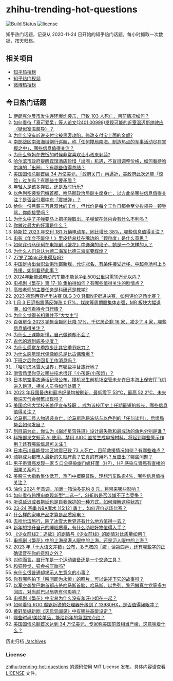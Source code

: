 # zhihu-trending-hot-questions

[![Build Status](https://github.com/justjavac/zhihu-trending-hot-questions/workflows/ci/badge.svg?branch=master)](https://github.com/justjavac/zhihu-trending-hot-questions/actions)
[![license](https://img.shields.io/github/license/justjavac/zhihu-trending-hot-questions)](https://github.com/justjavac/zhihu-trending-hot-questions/blob/master/LICENSE)

知乎热门话题，记录从 2020-11-24
日开始的知乎热门话题。每小时抓取一次数据，按天[归档](./archives)。

## 相关项目

- [知乎热搜榜](https://github.com/justjavac/zhihu-trending-top-search)
- [知乎热门视频](https://github.com/justjavac/zhihu-trending-hot-video)
- [微博热搜榜](https://github.com/justjavac/weibo-trending-hot-search)

## 今日热门话题

<!-- BEGIN -->
<!-- 最后更新时间 Thu Jan 04 2024 04:15:06 GMT+0800 (China Standard Time) -->

1. [伊朗克尔曼市发生连环爆炸袭击，已致 103 人死亡，目前情况如何？](https://www.zhihu.com/question/637875013)
1. [如何看待「真可爱呆」等人论文(2401.00999)发现可能的近室温迈斯纳效应（疑似室温超导）？](https://www.zhihu.com/question/637763289)
1. [为什么没有听说支付宝被黑客攻陷，修改支付宝上面的余额?](https://www.zhihu.com/question/635870995)
1. [南部战区南海海域例行巡航，称「任何搅局南海、制造热点的军事活动尽在掌握之中」，哪些信息值得关注？](https://www.zhihu.com/question/637885381)
1. [为什么爸妈在做饭的时候非常喜欢让小孩来剥蒜?](https://www.zhihu.com/question/635136667)
1. [哈尔滨市政府提醒宾馆酒店珍惜「出圈」机遇，不盲目调整价格，如何看待哈尔滨的「出圈」？有哪些值得总结？](https://www.zhihu.com/question/637803455)
1. [美国国债总额首破 34 万亿美元，「政府关门」再逼近，美政府此次还能「惊险」过关吗？有哪些主要矛盾？](https://www.zhihu.com/question/637791149)
1. [年轻人是该多存钱，还是及时行乐?](https://www.zhihu.com/question/636622105)
1. [以色列空袭黎巴嫩首都，哈马斯政治局副主席身亡，以方此举哪些信息值得关注？是否会引爆中东「震撼弹」？](https://www.zhihu.com/question/637774918)
1. [给你一份月薪三万且双休的工作，但代价是每个工作日都会至少挨领导一顿辱骂，你能接受吗？](https://www.zhihu.com/question/637461473)
1. [为什么中了子弹要马上把子弹取出，子弹留在体内会有什么不利吗？](https://www.zhihu.com/question/26692055)
1. [你做过最大的好事是什么？](https://www.zhihu.com/question/330920421)
1. [特斯拉 2023 年交付 181 万辆电动车，同比增长 38%，哪些信息值得关注？](https://www.zhihu.com/question/637802452)
1. [电影《年会不能停！》里皮特总挂在嘴边的「颗粒度」是什么意思？](https://www.zhihu.com/question/637531337)
1. [如何评价马伊琍在电视剧《繁花》中饰演的玲子，她是一个怎样的人？](https://www.zhihu.com/question/636910450)
1. [为什么人们总认为德二海军比德三海军要辉煌？](https://www.zhihu.com/question/542345773)
1. [27岁了学plc还来得及吗?](https://www.zhihu.com/question/604859429)
1. [中国足协出台职业俱乐部新规，允许冠名、有条件接受迁移、中超单场可上 5 外援，如何看待此事？](https://www.zhihu.com/question/637770001)
1. [2024年新能源电动汽车能不能竞争到500公里只需10万元以内？](https://www.zhihu.com/question/619328028)
1. [电视剧《繁花》第 17-18 集拍得如何？有哪些值得关注的剧情点？](https://www.zhihu.com/question/637753323)
1. [高校老师的主要任务是科研还是教学?](https://www.zhihu.com/question/634236167)
1. [2023 德玛西亚杯半决赛 BLG 3:0 轻取NIP挺进决赛，如何评价这场比赛？](https://www.zhihu.com/question/637829735)
1. [1 月 3 日沪指震荡反弹涨 0.17%，煤炭等周期股集体走强，MR 板块大幅退潮，如何看待今日行情？](https://www.zhihu.com/question/637808889)
1. [为什么觉得长相思并不“大女主”?](https://www.zhihu.com/question/635631853)
1. [百强房企 2023 销售金额同比降 17%，千亿房企剩 16 家，减少了 4 家，哪些信息值得关注？](https://www.zhihu.com/question/637636165)
1. [为什么上课能听懂，自己做题却不会？](https://www.zhihu.com/question/637197561)
1. [古代的酒到底多少度？](https://www.zhihu.com/question/556807506)
1. [为什么感觉冬季跑步比其它季节吃力？](https://www.zhihu.com/question/634817240)
1. [为什么感觉现代偶像剧总是比古偶难爆？](https://www.zhihu.com/question/636451227)
1. [下班之后你会回复工作消息吗？](https://www.zhihu.com/question/631587271)
1. [「哈尔滨冰雪大世界」有哪些平替旅行地？](https://www.zhihu.com/question/635950160)
1. [滑雪场里你见过哪些技术很好「小孩哥/小孩姐」？](https://www.zhihu.com/question/633706336)
1. [日本航空事故通话记录公布，撞机发生前机场空管未允许日本海上保安厅飞机进入跑道，相关人员将如何处置？](https://www.zhihu.com/question/637829376)
1. [2023 年我国最热和最冷纪录均被刷新，最低零下 53℃，最高 52.2℃，未来极端天气会频繁出现吗？](https://www.zhihu.com/question/637780987)
1. [美国哈佛大学校长盖伊宣布辞职 ，成为该校历史上任期最短的校长，哪些信息值得关注？](https://www.zhihu.com/question/637757314)
1. [哈马斯二号人物遇袭身亡，哈马斯称将冻结与以色列的「任何谈判」，后续局势会如何发展？](https://www.zhihu.com/question/637750227)
1. [到目前为止，你认为《崩坏星穹铁道》设计最失败和最成功的角色分别是谁？](https://www.zhihu.com/question/635792440)
1. [科技部发文规范 AI 使用，禁用 AIGC 直接生成申报材料，将起到哪些警示作用？还有哪些信息可关注？](https://www.zhihu.com/question/637818872)
1. [日本石川县能登地区地震已致 73 人死亡，目前救援情况如何？有哪些难点？](https://www.zhihu.com/question/637836901)
1. [颂钵成为都市人最新的失眠疗愈？它真的有用吗？反应出了哪些问题？](https://www.zhihu.com/question/637822712)
1. [男子患胃癌发现一家 5 口全感染幽门螺杆菌（HP），HP 感染与胃癌有直接的因果关系吗？](https://www.zhihu.com/question/637625911)
1. [美股三大指数集体低开，热门中概股普跌，理想汽车跌逾4%，哪些信息值得关注？](https://www.zhihu.com/question/637755181)
1. [油价 2024 年首调，加满一箱油多花约 8 元，将带来哪些影响？](https://www.zhihu.com/question/637821580)
1. [如何看待跨境电商现新型“二选一”，SHEIN是否涉嫌不正当竞争？](https://www.zhihu.com/question/637816401)
1. [听说延迟或者拖延也是自我保护的一种方式，如何理解这种状态?](https://www.zhihu.com/question/634761214)
1. [23-24 赛季 NBA魔术 115:121 勇士，如何评价这场比赛？](https://www.zhihu.com/question/637769570)
1. [什么样的家电产品才算是品质家电？](https://www.zhihu.com/question/634344790)
1. [去哈尔滨旅行，除了冰雪大世界还有什么地方值得一去？](https://www.zhihu.com/question/635950106)
1. [新年想提升自己的睡眠质量，有什么助眠好物值得入手？](https://www.zhihu.com/question/633972393)
1. [《少女前线2：追放》的剧情与《少女前线》的剧情对比质量如何？](https://www.zhihu.com/question/637607722)
1. [电视剧《繁花》中的上海是港人眼中的上海，还是沪人眼中的上海？](https://www.zhihu.com/question/637454693)
1. [2023 年「十大语文差错」公布，多巴胺的「胺」读第四声，还有哪些字的正确读音在你的意料之外？](https://www.zhihu.com/question/637803364)
1. [对你而言，自行车是一个运动装备还是一个交通工具？](https://www.zhihu.com/question/634981254)
1. [和猫睡觉，猫会被压扁吗?](https://www.zhihu.com/question/367109636)
1. [有什么很普通却揭示人生意义的小事？](https://www.zhihu.com/question/62256329)
1. [你有哪些拍下「瞬间即为永恒」的照片，可以讲述下它的故事吗？](https://www.zhihu.com/question/637764299)
1. [以军空袭黎巴嫩首都击杀哈马斯首脑，哈马斯、以色列、黎巴嫩真主党等多方回应，对当前巴以局势有何影响？](https://www.zhihu.com/question/637750160)
1. [电视剧《繁花》中宝总为什么没有和汪小姐在一起？](https://www.zhihu.com/question/637599975)
1. [如何看待 ROG 魔霸新锐的处理器升级到了 13980HX，是否值得闭眼冲？](https://www.zhihu.com/question/637649783)
1. [黄轩吴樾新剧《天启异闻录》中有哪些高能设定？](https://www.zhihu.com/question/637759464)
1. [哪些时尚/美妆单品，能给新年的氛围加点红？](https://www.zhihu.com/question/637072631)
1. [美国国债总额首次达到 34 万亿美元，专家称美国前景相当严峻，这意味着什么？](https://www.zhihu.com/question/637769982)

<!-- END -->

历史归档 [./archives](./archives)

### License

[zhihu-trending-hot-questions](https://github.com/justjavac/zhihu-trending-hot-questions)
的源码使用 MIT License 发布。具体内容请查看 [LICENSE](./LICENSE) 文件。
